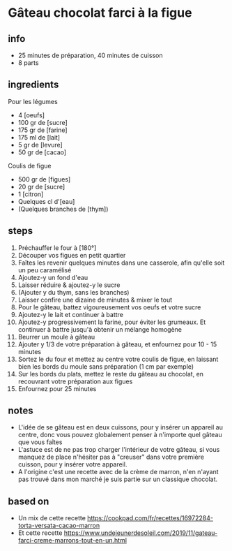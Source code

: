# Gâteau chocolat farci à la figue

## info  
* 25 minutes de préparation, 40 minutes de cuisson
* 8 parts

## ingredients
Pour les légumes
* 4 [oeufs]
* 100 gr de [sucre]
* 175 gr de [farine]
* 175 ml de [lait]
* 5 gr de [levure]
* 50 gr de [cacao]

Coulis de figue
* 500 gr de [figues]
* 20 gr de [sucre]
* 1 [citron]
* Quelques cl d'[eau]
* (Quelques branches de [thym])

## steps  
1. Préchauffer le four à [180°]
2. Découper vos figues en petit quartier
3. Faîtes les revenir quelques minutes dans une casserole, afin qu'elle soit un peu caramélisé
3. Ajoutez-y un fond d'eau
4. Laisser réduire & ajoutez-y le sucre
5. (Ajouter y du thym, sans les branches)
6. Laisser confire une dizaine de minutes & mixer le tout
7. Pour le gâteau, battez vigoureusement vos oeufs et votre sucre
8. Ajoutez-y le lait et continuer à battre
9. Ajoutez-y progressivement la farine, pour éviter les grumeaux. Et continuer à battre jusqu'à obtenir un mélange homogène
10. Beurrer un moule à gâteau
11. Ajouter y 1/3 de votre préparation à gâteau, et enfournez pour 10 - 15 minutes
12. Sortez le du four et mettez au centre votre coulis de figue, en laissant bien les bords du moule sans préparation (1 cm par exemple)
13. Sur les bords du plats, mettez le reste du gâteau au chocolat, en recouvrant votre préparation aux figues
14. Enfournez pour 25 minutes

## notes  
* L'idée de se gâteau est en deux cuissons, pour y insérer un appareil au centre, donc vous pouvez globalement penser à n'importe quel gâteau que vous faîtes
* L'astuce est de ne pas trop charger l'intérieur de votre gâteau, si vous manquez de place n'hésiter pas à "creuser" dans votre première cuisson, pour y insérer votre appareil. 
* A l'origine c'est une recette avec de la crème de marron, n'en n'ayant pas trouvé dans mon marché je suis partie sur un classique chocolat.


## based on  
* Un mix de cette recette https://cookpad.com/fr/recettes/16972284-torta-versata-cacao-marron
* Et cette recette https://www.undejeunerdesoleil.com/2019/11/gateau-farci-creme-marrons-tout-en-un.html